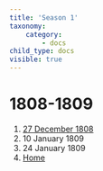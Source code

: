 ```yaml
---
title: 'Season 1'
taxonomy:
    category:
        - docs
child_type: docs
visible: true
---
```


# 1808-1809

1. [27 December 1808](meeting-01)
2. 10 January 1809
3. 24 January 1809
4. [Home](../home)